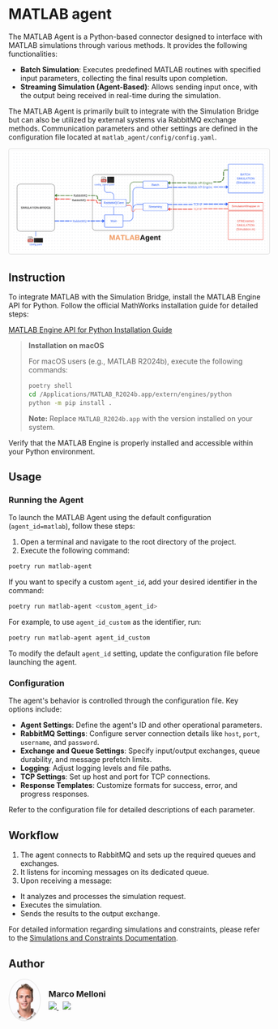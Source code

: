 # MATLAB agent

The MATLAB Agent is a Python-based connector designed to interface with MATLAB simulations through various methods. It provides the following functionalities:

- **Batch Simulation**: Executes predefined MATLAB routines with specified input parameters, collecting the final results upon completion.
- **Streaming Simulation (Agent-Based)**: Allows sending input once, with the output being received in real-time during the simulation.

The MATLAB Agent is primarily built to integrate with the Simulation Bridge but can also be utilized by external systems via RabbitMQ exchange methods. Communication parameters and other settings are defined in the configuration file located at `matlab_agent/config/config.yaml`.

<div align="center">
  <img src="matlab_agent/images/structure.png" alt="MATLAB Agent Structure" width="600" style="border: 1px solid #ddd; border-radius: 4px; padding: 5px;">
</div>

## Instruction

To integrate MATLAB with the Simulation Bridge, install the MATLAB Engine API for Python. Follow the official MathWorks installation guide for detailed steps:

[MATLAB Engine API for Python Installation Guide](https://www.mathworks.com/help/matlab/matlab-engine-for-python.html)

> **Installation on macOS**
>
> For macOS users (e.g., MATLAB R2024b), execute the following commands:
>
> ```bash
> poetry shell
> cd /Applications/MATLAB_R2024b.app/extern/engines/python
> python -m pip install .
> ```
>
> **Note:** Replace `MATLAB_R2024b.app` with the version installed on your system.

Verify that the MATLAB Engine is properly installed and accessible within your Python environment.

## Usage

### Running the Agent

To launch the MATLAB Agent using the default configuration (`agent_id=matlab`), follow these steps:

1. Open a terminal and navigate to the root directory of the project.
2. Execute the following command:

```bash
poetry run matlab-agent
```

If you want to specify a custom `agent_id`, add your desired identifier in the command:

```bash
poetry run matlab-agent <custom_agent_id>
```

For example, to use `agent_id_custom` as the identifier, run:

```bash
poetry run matlab-agent agent_id_custom
```

To modify the default `agent_id` setting, update the configuration file before launching the agent.

### Configuration

The agent's behavior is controlled through the configuration file. Key options include:

- **Agent Settings**: Define the agent's ID and other operational parameters.
- **RabbitMQ Settings**: Configure server connection details like `host`, `port`, `username`, and `password`.
- **Exchange and Queue Settings**: Specify input/output exchanges, queue durability, and message prefetch limits.
- **Logging**: Adjust logging levels and file paths.
- **TCP Settings**: Set up host and port for TCP connections.
- **Response Templates**: Customize formats for success, error, and progress responses.

Refer to the configuration file for detailed descriptions of each parameter.

## Workflow

1. The agent connects to RabbitMQ and sets up the required queues and exchanges.
2. It listens for incoming messages on its dedicated queue.
3. Upon receiving a message:

- It analyzes and processes the simulation request.
- Executes the simulation.
- Sends the results to the output exchange.

For detailed information regarding simulations and constraints, please refer to the [Simulations and Constraints Documentation](matlab_agent/docs/README.md).

## Author

<div align="left" style="display: flex; align-items: center; gap: 15px;">
  <img src="matlab_agent/images/profile.jpg" width="60" style="border-radius: 50%; border: 2px solid #eee;"/>
  <div>
   <h3 style="margin: 0;">Marco Melloni</h3>
   <div style="margin-top: 5px;">
    <a href="https://www.linkedin.com/in/marco-melloni/">
      <img src="https://img.shields.io/badge/LinkedIn-Connect-blue?style=flat-square&logo=linkedin"/>
    </a>
    <a href="https://github.com/marcomelloni" style="margin-left: 8px;">
      <img src="https://img.shields.io/badge/GitHub-Profile-black?style=flat-square&logo=github"/>
    </a>
   </div>
  </div>
</div>
